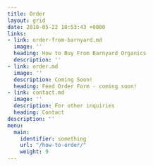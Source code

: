 ```yaml
---
title: Order
layout: grid
date: 2018-05-22 18:53:43 +0000
links:
- link: order-from-barnyard.md
  image: ''
  heading: How to Buy From Barnyard Organics
  description: ''
- link: order.md
  image: ''
  description: Coming Soon!
  heading: Feed Order Form - coming soon!
- link: contact.md
  image: ''
  description: For other inquiries
  heading: Contact
description: ''
menu:
  main:
    identifier: something
    url: "/how-to-order/"
    weight: 9
---
```

